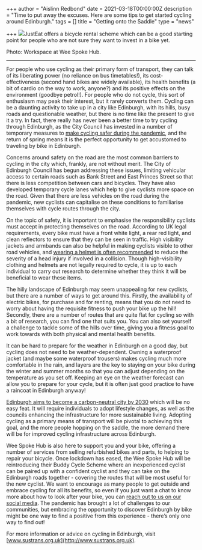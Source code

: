 +++
author = "Aislinn Redbond"
date = 2021-03-18T00:00:00Z
description = "Time to put away the excuses. Here are some tips to get started cycling around Edinburgh."
tags = []
title = "Getting onto the Saddle"
type = "news"

+++
![](https://res.cloudinary.com/shrub-co-op/image/upload/v1616077171/shrubcoop.org/media/just_eat_mwlzhx.jpg)JustEat offers a bicycle rental scheme which can be a good starting point for people who are not sure they want to invest in a bike yet.

Photo: Workspace at Wee Spoke Hub.

***

For people who use cycling as their primary form of transport, they can talk of its liberating power (no reliance on bus timetables!), its cost-effectiveness (second hand bikes are widely available), its health benefits (a bit of cardio on the way to work, anyone?) and its positive effects on the environment (goodbye petrol!). For people who do not cycle, this sort of enthusiasm may peak their interest, but it rarely converts them. Cycling can be a daunting activity to take up in a city like Edinburgh, with its hills, busy roads and questionable weather, but there is no time like the present to give it a try. In fact, there really has never been a better time to try cycling through Edinburgh, as the City Council has invested in a number of temporary measures to [make cycling safer during the pandemic](https://www.edinburgh.gov.uk/news/article/12851/plans-for-safer-walking-and-cycling-in-edinburgh), and the return of spring means it is the perfect opportunity to get accustomed to traveling by bike in Edinburgh.

Concerns around safety on the road are the most common barriers to cycling in the city which, frankly, are not without merit. The City of Edinburgh Council has begun addressing these issues, limiting vehicular access to certain roads such as Bank Street and East Princes Street so that there is less competition between cars and bicycles. They have also developed temporary cycle lanes which help to give cyclists more space on the road. Given that there are less vehicles on the road during the pandemic, new cyclists can capitalise on these conditions to familiarise themselves with cycle routes through the city.

On the topic of safety, it is important to emphasise the responsibility cyclists must accept in protecting themselves on the road. According to UK legal requirements, every bike must have a front white light, a rear red light, and clean reflectors to ensure that they can be seen in traffic. High visibility jackets and armbands can also be helpful in making cyclists visible to other road vehicles, and [wearing a helmet is often recommended](https://www.sustrans.org.uk/our-blog/policy-positions/all/all/our-position-on-the-use-of-cycle-helmets/) to reduce the severity of a head injury if involved in a collision. Though high-visibility clothing and helmets are not legally required to cycle, it is up to each individual to carry out research to determine whether they think it will be beneficial to wear these items.

The hilly landscape of Edinburgh may seem unappealing for new cyclists, but there are a number of ways to get around this. Firstly, the availability of electric bikes, for purchase and for renting, means that you do not need to worry about having the requisite fitness to push your bike up the hill! Secondly, there are a number of routes that are quite flat for cycling so with a bit of research, you can find one that suits you. You can also set yourself a challenge to tackle some of the hills over time, giving you a fitness goal to work towards with both physical and mental health benefits.

It can be hard to prepare for the weather in Edinburgh on a good day, but cycling does not need to be weather-dependent. Owning a waterproof jacket (and maybe some waterproof trousers) makes cycling much more comfortable in the rain, and layers are the key to staying on your bike during the winter and summer months so that you can adjust depending on the temperature as you set off. Keeping an eye on the weather forecast can allow you to prepare for your cycle, but it is often just good practice to have a raincoat in Edinburgh anyway!

[Edinburgh aims to become a carbon-neutral city by 2030](https://www.edinburgh.gov.uk/futureedinburgh) which will be no easy feat. It will require individuals to adopt lifestyle changes, as well as the councils enhancing the infrastructure for more sustainable living. Adopting cycling as a primary means of transport will be pivotal to achieving this goal, and the more people hopping on the saddle, the more demand there will be for improved cycling infrastructure across Edinburgh.

Wee Spoke Hub is also here to support you and your bike, offering a number of services from selling refurbished bikes and parts, to helping to repair your bicycle. Once lockdown has eased, the Wee Spoke Hub will be reintroducing their Buddy Cycle Scheme where an inexperienced cyclist can be paired up with a confident cyclist and they can take on the Edinburgh roads together - covering the routes that will be most useful for the new cyclist. We want to encourage as many people to get outside and embrace cycling for all its benefits, so even if you just want a chat to know more about how to look after your bike, you can [reach out to us on our social media](https://www.facebook.com/weespokehub). The pandemic has brought a lot of challenges to our communities, but embracing the opportunity to discover Edinburgh by bike might be one way to find a positive from this experience - there’s only one way to find out!

For more information or advice on cycling in Edinburgh, visit [www.sustrans.org.uk](http://www.sustrans.org.uk).